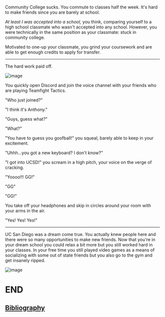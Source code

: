 Community College sucks. You commute to classes half the week. It's hard to make friends since you are barely at school.

*At least I was accepted into a school,* you think, comparing yourself to a high school classmate who wasn't accepted into any school. However, you were technically in the same position as your classmate: stuck in community college.

Motivated to one-up your classmate, you grind your coursework and are able to get enough credits to apply for transfer.

<hr>

The hard work paid off.

![image](https://github.com/Dubshott/CAT3Book/assets/54718041/5e87330f-7c09-44cc-b223-790173e23a37)

You quickly open Discord and join the voice channel with your friends who are playing Teamfight Tactics.

"Who just joined?"

"I think it's Anthony."

"Guys, guess what?"

"What?"

"You have to guess you goofball!" you squeal, barely able to keep in your excitement. 

"Uhhh...you got a new keyboard? I don't know?"

"I got into UCSD!" you scream in a high pitch, your voice on the verge of cracking.

"Yoooo!!! GG!"

"GG"

"GG!"

You take off your headphones and skip in circles around your room with your arms in the air.

"Yes! Yes! Yes!"

<hr>

UC San Diego was a dream come true. You actually knew people here and there were so many opportunities to make new friends. Now that you're in your dream school you could relax a bit more but you still worked hard in your classes. In your free time you still played video games as a means of socializing with some out of state friends but you also go to the gym and get insanely ripped.

![image](https://github.com/Dubshott/CAT3Book/assets/54718041/df96055e-9684-45db-bb18-d4b9927c08b6)

# END

## [Bibliography](./Bibliography.md)
